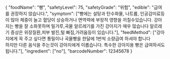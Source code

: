 {
    "foodName": "빵",
    "safetyLevel": 75,
    "safetyGrade": "위험",
    "edible": "급여를 권장하지 않습니다.",
    "symptom": ["빵에는 설탕과 탄수화물, 나트륨, 인공감미료등이 많아 체중이 늘고 혈당이 상승하거나 면역력에 부정적 영향을 끼칠수있습니다.
                강아지는 빵을 잘 소화못하며 밀가루,곡물 알르레기를 가진 강아지가 매우 많습니다
                알르레기 증상은 위장질환,피부 발진,털 빠짐,가려움등이 있습니다."],
    "feedMethod": ["강아지에게 꼭 주고 싶다면 통밀이나 곡물빵을 한달에 1번씩 소량급여 하셔야 합니다\
                    하지만 다른 음식을 주는것이 강아지에게 이롭습니다.
                    특수한 강아지용 빵은 급여하셔도 됩니다."],
    "ingredient": ["no"],
    "barcodeNumber": 12345678
}


